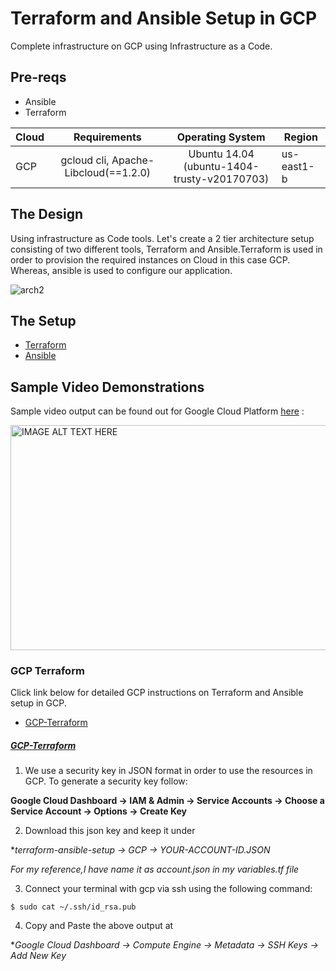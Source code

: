 # Terraform and Ansible Setup in GCP
Complete infrastructure on GCP using Infrastructure as a Code.

## Pre-reqs

* Ansible
* Terraform

| Cloud         | Requirements                           | Operating System                                 |    Region      |
| ------------- |:--------------------------------------:|:------------------------------------------------:|----------------|
| GCP           | gcloud cli, Apache-Libcloud(==1.2.0)   | Ubuntu 14.04 (ubuntu-1404-trusty-v20170703)      | us-east1-b     |

## The Design

Using infrastructure as Code tools. Let's create a 2 tier architecture setup consisting of two different tools, Terraform and Ansible.Terraform is used in order to provision the required instances on Cloud in this case GCP. Whereas, ansible is used to configure our application.

![arch2](https://user-images.githubusercontent.com/8342133/28283464-6c37d870-6b4b-11e7-9cf0-ac46aed9c594.png)

## The Setup

* [Terraform](#terraform)
* [Ansible](#ansible)

## Sample Video Demonstrations

Sample video output can be found out for Google Cloud Platform [here](https://youtu.be/EE1Z_9F98vU) :

<a href="http://www.youtube.com/watch?feature=player_embedded&v=EE1Z_9F98vU" target="_blank"><img src="http://img.youtube.com/vi/EE1Z_9F98vU/0.jpg" alt="IMAGE ALT TEXT HERE" width="530" height="360" /></a>

### GCP Terraform

Click link below for detailed GCP instructions on Terraform and Ansible setup in GCP.

* [GCP-Terraform](#gcp-terraform)

##### [GCP-Terraform](#gcp-terraform)

1. We use a security key in JSON format in order to use the resources in GCP. To generate a security key follow:

**Google Cloud Dashboard -> IAM & Admin -> Service Accounts -> Choose a Service Account -> Options -> Create Key**

2. Download this json key and keep it under 

**terraform-ansible-setup -> GCP -> YOUR-ACCOUNT-ID.JSON*

*For my reference,I have name it as account.json in my variables.tf file*
 
3. Connect your terminal with gcp via ssh using the following command:

````
$ sudo cat ~/.ssh/id_rsa.pub
````
4. Copy and Paste the above output at 

**Google Cloud Dashboard -> Compute Engine -> Metadata -> SSH Keys -> Add New Key*